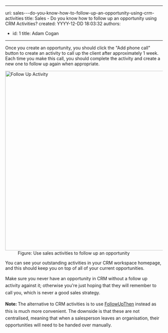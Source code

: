 

---
uri: sales---do-you-know-how-to-follow-up-an-opportunity-using-crm-activities
title: Sales - Do you know how to follow up an opportunity using CRM Activities?
created: YYYY-12-DD 18:03:32
authors:
  - id: 1
    title: Adam Cogan
---




<span class='intro'> <p>Once you create an opportunity, you should click the &quot;Add phone call&quot; button to
          create an activity to call up the client after approximately 1 week. Each time you
          make this call, you should complete the&#160;activity and create a new one to follow up again when appropriate.</p> </span>

<dl class="image">
          <dt>
            <img alt="Follow Up Activity" src="/PublishingImages/FollowUpActivity.jpg" style="width&#58;600px;height&#58;572px;" /></dt>
          <dd>
            Figure&#58; Use sales activities to follow up an opportunity</dd>
        </dl>
        <p>
          You can see your outstanding activities in your CRM workspace homepage, and this
          should keep you on top of all of your current opportunities.</p><p><span style="line-height&#58;1.6;">Make sure you never have an opportunity in CRM without a follow up activity against
          it; otherwise you're just hoping that they will remember to call you, which is&#160;never a good
          sales strategy.&#160;</span></p><p><span style="line-height&#58;1.6;"><strong>Note&#58; </strong>The alternative to CRM activities is to use </span><a href="/do-you-follow-up-emails-effectively" style="line-height&#58;1.6;">FollowUpThen</a><span style="line-height&#58;1.6;"> instead as this is much&#160;more convenient. The downside is that these&#160;are not centralised, meaning that&#160;​wh​en a salesperson leaves an organisation, their opportunities will need to be handed over manually.</span></p>



